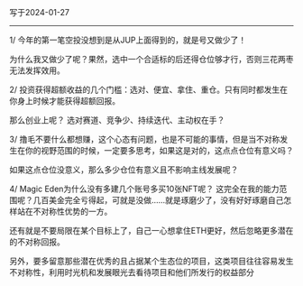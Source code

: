 写于2024-01-27

-----

1/  今年的第一笔空投没想到是从JUP上面得到的，就是号又做少了！

为什么我又做少了呢？果然，选中一个合适标的后还得仓位够才行，否则三花两枣无法发挥效用。

2/ 投资获得超额收益的几个门槛：选对、便宜、拿住、重仓。只有同时都发生在你身上时候才能获得超额回报。

那么创业上呢？ 选对赛道、竞争少、持续迭代、主动权在手？

3/ 撸毛不要什么都想赚，这个心态有问题，也是不可能的事情，但是当不对称发生在你的视野范围的时候，一定要多思考，如果这是对的，这点点仓位有意义吗？

如果这点仓位没意义，那么多少仓位有意义且不影响主线发展呢？

4/ Magic Eden为什么没有多建几个账号多买10张NFT呢？ 这完全在我的能力范围呢？几百美金完全亏得起，可就是没做……就是琢磨少了，没有好好琢磨自己怎样站在不对称性优势的一方。

还有就是不要局限在某个目标上了，自己一心想拿住ETH更好，然后忽略更多潜在的不对称回报。

另外，要多留意那些潜在优秀的且占据某个生态位的项目，这类项目往往容易发生不对称性，利用时光机和发展眼光去看待项目和他们所发行的权益部分
